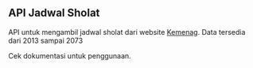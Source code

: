 ## API Jadwal Sholat

API untuk mengambil jadwal sholat dari website [Kemenag](https://bimasislam.kemenag.go.id/jadwalshalat). Data tersedia dari 2013 sampai 2073

Cek dokumentasi untuk penggunaan.